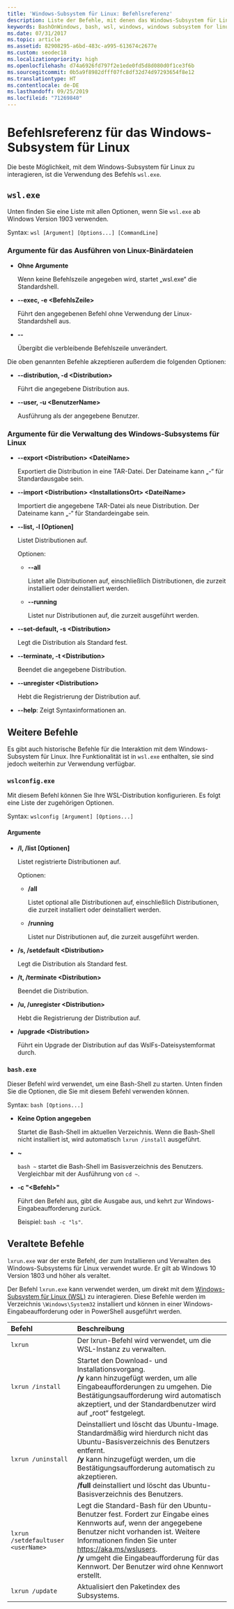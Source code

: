```yaml
---
title: 'Windows-Subsystem für Linux: Befehlsreferenz'
description: Liste der Befehle, mit denen das Windows-Subsystem für Linux verwaltet wird
keywords: BashOnWindows, bash, wsl, windows, windows subsystem for linux, windowssubsystem, ubuntu
ms.date: 07/31/2017
ms.topic: article
ms.assetid: 82908295-a6bd-483c-a995-613674c2677e
ms.custom: seodec18
ms.localizationpriority: high
ms.openlocfilehash: d74a6926fd797f2e1ede0fd5d8d080d0f1ce3f6b
ms.sourcegitcommit: 0b5a9f8982dfff07fc8df32d74d97293654f8e12
ms.translationtype: HT
ms.contentlocale: de-DE
ms.lasthandoff: 09/25/2019
ms.locfileid: "71269840"
---
```

# <a name="command-reference-for-windows-subsystem-for-linux"></a>Befehlsreferenz für das Windows-Subsystem für Linux

Die beste Möglichkeit, mit dem Windows-Subsystem für Linux zu interagieren, ist die Verwendung des Befehls `wsl.exe`. 


## `wsl.exe`

Unten finden Sie eine Liste mit allen Optionen, wenn Sie `wsl.exe` ab Windows Version 1903 verwenden.

Syntax: `wsl [Argument] [Options...] [CommandLine]`

### <a name="arguments-for-running-linux-binaries"></a>Argumente für das Ausführen von Linux-Binärdateien

* **Ohne Argumente**

  Wenn keine Befehlszeile angegeben wird, startet „wsl.exe“ die Standardshell.

* **--exec, -e \<BefehlsZeile>**
  
  Führt den angegebenen Befehl ohne Verwendung der Linux-Standardshell aus.

* **--**
  
  Übergibt die verbleibende Befehlszeile unverändert.

Die oben genannten Befehle akzeptieren außerdem die folgenden Optionen:

* **--distribution, -d \<Distribution>**

  Führt die angegebene Distribution aus.

* **--user, -u \<BenutzerName>**

  Ausführung als der angegebene Benutzer.

### <a name="arguments-for-managing-windows-subsystem-for-linux"></a>Argumente für die Verwaltung des Windows-Subsystems für Linux

* **--export \<Distribution> \<DateiName>**
  
  Exportiert die Distribution in eine TAR-Datei. Der Dateiname kann „-“ für Standardausgabe sein.

* **--import \<Distribution> \<InstallationsOrt> \<DateiName>**
  
  Importiert die angegebene TAR-Datei als neue Distribution. Der Dateiname kann „-“ für Standardeingabe sein.

* **--list, -l [Optionen]**
  
  Listet Distributionen auf.

  Optionen:
  * **--all**
      
    Listet alle Distributionen auf, einschließlich Distributionen, die zurzeit installiert oder deinstalliert werden.

  * **--running**
      
    Listet nur Distributionen auf, die zurzeit ausgeführt werden.

* **--set-default, -s \<Distribution>**
  
  Legt die Distribution als Standard fest.

* **--terminate, -t \<Distribution>**
  
  Beendet die angegebene Distribution.

* **--unregister \<Distribution>**
  
  Hebt die Registrierung der Distribution auf.
   
* **--help**: Zeigt Syntaxinformationen an.

## <a name="additional-commands"></a>Weitere Befehle

Es gibt auch historische Befehle für die Interaktion mit dem Windows-Subsystem für Linux. Ihre Funktionalität ist in `wsl.exe` enthalten, sie sind jedoch weiterhin zur Verwendung verfügbar. 

### `wslconfig.exe`

Mit diesem Befehl können Sie Ihre WSL-Distribution konfigurieren. Es folgt eine Liste der zugehörigen Optionen.

Syntax: `wslconfig [Argument] [Options...]`

#### <a name="arguments"></a>Argumente
* **/l, /list [Optionen]**
  
  Listet registrierte Distributionen auf.
  
  Optionen:
    * **/all**
    
      Listet optional alle Distributionen auf, einschließlich Distributionen, die zurzeit installiert oder deinstalliert werden.

    * **/running**
      
      Listet nur Distributionen auf, die zurzeit ausgeführt werden.

* **/s, /setdefault \<Distribution>**
  
  Legt die Distribution als Standard fest.

* **/t, /terminate \<Distribution>**
  
  Beendet die Distribution.

* **/u, /unregister \<Distribution>**
  
  Hebt die Registrierung der Distribution auf.
   
* **/upgrade \<Distribution>**
  
  Führt ein Upgrade der Distribution auf das WslFs-Dateisystemformat durch.

### `bash.exe`

Dieser Befehl wird verwendet, um eine Bash-Shell zu starten. Unten finden Sie die Optionen, die Sie mit diesem Befehl verwenden können.

Syntax: `bash [Options...]`

* **Keine Option angegeben**
  
  Startet die Bash-Shell im aktuellen Verzeichnis. Wenn die Bash-Shell nicht installiert ist, wird automatisch `lxrun /install` ausgeführt.

* **~**
  
  `bash ~` startet die Bash-Shell im Basisverzeichnis des Benutzers.  Vergleichbar mit der Ausführung von `cd ~`.

* **-c "\<Befehl>"**
  
  Führt den Befehl aus, gibt die Ausgabe aus, und kehrt zur Windows-Eingabeaufforderung zurück.
    
  Beispiel: `bash -c "ls"`.

## <a name="deprecated-commands"></a>Veraltete Befehle

`lxrun.exe` war der erste Befehl, der zum Installieren und Verwalten des Windows-Subsystems für Linux verwendet wurde. Er gilt ab Windows 10 Version 1803 und höher als veraltet.

Der Befehl `lxrun.exe` kann verwendet werden, um direkt mit dem [Windows-Subsystem für Linux (WSL)](https://msdn.microsoft.com/en-us/commandline/wsl/faq#what-windows-subsystem-for-linux-wsl-) zu interagieren.  Diese Befehle werden im Verzeichnis `\Windows\System32` installiert und können in einer Windows-Eingabeaufforderung oder in PowerShell ausgeführt werden.

| Befehl                     | Beschreibung                     |
|:----------------------------|:---------------------------|
| `lxrun`                     | Der lxrun-Befehl wird verwendet, um die WSL-Instanz zu verwalten. |
| `lxrun /install`            | Startet den Download- und Installationsvorgang. <br/> **/y** kann hinzugefügt werden, um alle Eingabeaufforderungen zu umgehen.  Die Bestätigungsaufforderung wird automatisch akzeptiert, und der Standardbenutzer wird auf „root“ festgelegt.          |
| `lxrun /uninstall`          | Deinstalliert und löscht das Ubuntu-Image.  Standardmäßig wird hierdurch nicht das Ubuntu-Basisverzeichnis des Benutzers entfernt. <br/> **/y** kann hinzugefügt werden, um die Bestätigungsaufforderung automatisch zu akzeptieren. <br/>**/full** deinstalliert und löscht das Ubuntu-Basisverzeichnis des Benutzers.         |
| `lxrun /setdefaultuser <userName>`     | Legt die Standard-Bash für den Ubuntu-Benutzer fest. Fordert zur Eingabe eines Kennworts auf, wenn der angegebene Benutzer nicht vorhanden ist.  Weitere Informationen finden Sie unter https://aka.ms/wslusers. <br/> **/y** umgeht die Eingabeaufforderung für das Kennwort.  Der Benutzer wird ohne Kennwort erstellt.|
| `lxrun /update`            | Aktualisiert den Paketindex des Subsystems.          |
